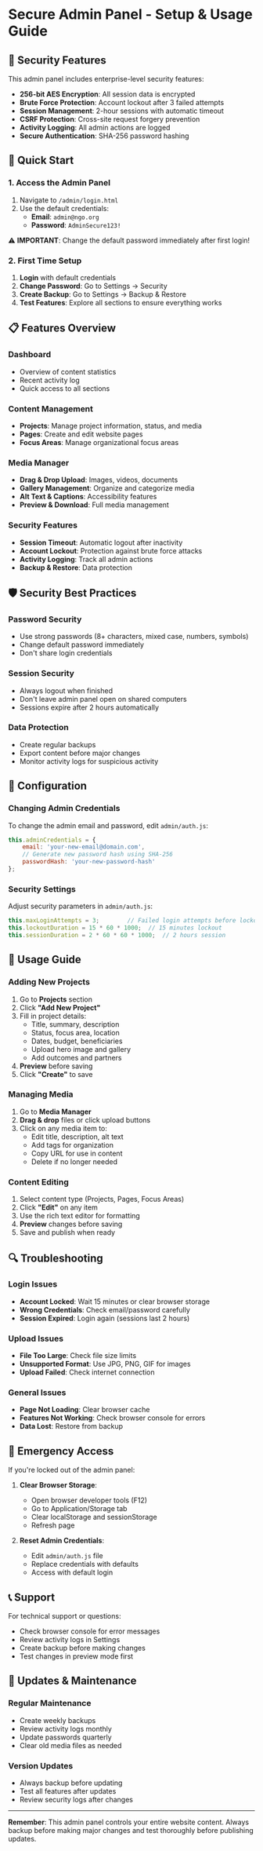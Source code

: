 # Secure Admin Panel - Setup & Usage Guide

## 🔐 Security Features

This admin panel includes enterprise-level security features:

- **256-bit AES Encryption**: All session data is encrypted
- **Brute Force Protection**: Account lockout after 3 failed attempts
- **Session Management**: 2-hour sessions with automatic timeout
- **CSRF Protection**: Cross-site request forgery prevention
- **Activity Logging**: All admin actions are logged
- **Secure Authentication**: SHA-256 password hashing

## 🚀 Quick Start

### 1. Access the Admin Panel

1. Navigate to `/admin/login.html`
2. Use the default credentials:
   - **Email**: `admin@ngo.org`
   - **Password**: `AdminSecure123!`

⚠️ **IMPORTANT**: Change the default password immediately after first login!

### 2. First Time Setup

1. **Login** with default credentials
2. **Change Password**: Go to Settings → Security
3. **Create Backup**: Go to Settings → Backup & Restore
4. **Test Features**: Explore all sections to ensure everything works

## 📋 Features Overview

### Dashboard
- Overview of content statistics
- Recent activity log
- Quick access to all sections

### Content Management
- **Projects**: Manage project information, status, and media
- **Pages**: Create and edit website pages
- **Focus Areas**: Manage organizational focus areas

### Media Manager
- **Drag & Drop Upload**: Images, videos, documents
- **Gallery Management**: Organize and categorize media
- **Alt Text & Captions**: Accessibility features
- **Preview & Download**: Full media management

### Security Features
- **Session Timeout**: Automatic logout after inactivity
- **Account Lockout**: Protection against brute force attacks
- **Activity Logging**: Track all admin actions
- **Backup & Restore**: Data protection

## 🛡️ Security Best Practices

### Password Security
- Use strong passwords (8+ characters, mixed case, numbers, symbols)
- Change default password immediately
- Don't share login credentials

### Session Security
- Always logout when finished
- Don't leave admin panel open on shared computers
- Sessions expire after 2 hours automatically

### Data Protection
- Create regular backups
- Export content before major changes
- Monitor activity logs for suspicious activity

## 🔧 Configuration

### Changing Admin Credentials

To change the admin email and password, edit `admin/auth.js`:

```javascript
this.adminCredentials = {
    email: 'your-new-email@domain.com',
    // Generate new password hash using SHA-256
    passwordHash: 'your-new-password-hash'
};
```

### Security Settings

Adjust security parameters in `admin/auth.js`:

```javascript
this.maxLoginAttempts = 3;        // Failed login attempts before lockout
this.lockoutDuration = 15 * 60 * 1000;  // 15 minutes lockout
this.sessionDuration = 2 * 60 * 60 * 1000;  // 2 hours session
```

## 📱 Usage Guide

### Adding New Projects

1. Go to **Projects** section
2. Click **"Add New Project"**
3. Fill in project details:
   - Title, summary, description
   - Status, focus area, location
   - Dates, budget, beneficiaries
   - Upload hero image and gallery
   - Add outcomes and partners
4. **Preview** before saving
5. Click **"Create"** to save

### Managing Media

1. Go to **Media Manager**
2. **Drag & drop** files or click upload buttons
3. Click on any media item to:
   - Edit title, description, alt text
   - Add tags for organization
   - Copy URL for use in content
   - Delete if no longer needed

### Content Editing

1. Select content type (Projects, Pages, Focus Areas)
2. Click **"Edit"** on any item
3. Use the rich text editor for formatting
4. **Preview** changes before saving
5. Save and publish when ready

## 🔍 Troubleshooting

### Login Issues
- **Account Locked**: Wait 15 minutes or clear browser storage
- **Wrong Credentials**: Check email/password carefully
- **Session Expired**: Login again (sessions last 2 hours)

### Upload Issues
- **File Too Large**: Check file size limits
- **Unsupported Format**: Use JPG, PNG, GIF for images
- **Upload Failed**: Check internet connection

### General Issues
- **Page Not Loading**: Clear browser cache
- **Features Not Working**: Check browser console for errors
- **Data Lost**: Restore from backup

## 🚨 Emergency Access

If you're locked out of the admin panel:

1. **Clear Browser Storage**:
   - Open browser developer tools (F12)
   - Go to Application/Storage tab
   - Clear localStorage and sessionStorage
   - Refresh page

2. **Reset Admin Credentials**:
   - Edit `admin/auth.js` file
   - Replace credentials with defaults
   - Access with default login

## 📞 Support

For technical support or questions:
- Check browser console for error messages
- Review activity logs in Settings
- Create backup before making changes
- Test changes in preview mode first

## 🔄 Updates & Maintenance

### Regular Maintenance
- Create weekly backups
- Review activity logs monthly
- Update passwords quarterly
- Clear old media files as needed

### Version Updates
- Always backup before updating
- Test all features after updates
- Review security logs after changes

---

**Remember**: This admin panel controls your entire website content. Always backup before making major changes and test thoroughly before publishing updates.